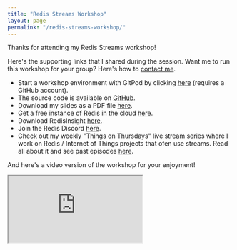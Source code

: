 ```yaml
---
title: "Redis Streams Workshop"
layout: page
permalink: "/redis-streams-workshop/"
---
```

<div class="container">
    <div class="row">
        <div class="col-md-12">
            <p class="lead">Thanks for attending my Redis Streams workshop!</p>
            <p>Here's the supporting links that I shared during the session.  Want me to run this workshop for your group?  Here's how to <a href="/contact">contact me</a>.</p>
            <ul>
               <li>Start a workshop environment with GitPod by clicking <a href="https://gitpod.io/#/github.com/redis-developer/redis-streams-hotel-jobs/" target="_blank">here</a> (requires a GitHub account).</li>
               <li>The source code is available on <a href="https://github.com/redis-developer/redis-streams-hotel-jobs" target="_blank">GitHub</a>.</li>
               <li>Download my slides as a PDF file <a href="https://simonprickett.dev/redis_streams_workshop_guides.pdf">here</a>.</li>
               <li>Get a free instance of Redis in the cloud <a href="https://redis.com/try-free/" target="_blank">here</a>.</li>
               <li>Download RedisInsight <a href="https://redis.com/redis-enterprise/redis-insight" target="_blank">here</a>.</li>
               <li>Join the Redis Discord <a href="https://discord.gg/redis" target="_blank">here</a>.</li>
               <li>Check out my weekly "Things on Thursdays" live stream series where I work on Redis / Internet of Things projects that ofen use streams.  Read all about it and see past episodes <a href="https://simonprickett.dev/things-on-thursdays-livestreams/">here</a>.</li>
            </ul>
            <p>And here's a video version of the workshop for your enjoyment!</p>
            <div class="embed-responsive embed-responsive-16by9">
               <iframe class="embed-responsive-item" src="https://www.youtube.com/embed/q2UOkQmIo9Q" allowfullscreen></iframe>
            </div><br/>
         </div>
   </div>
</div>
